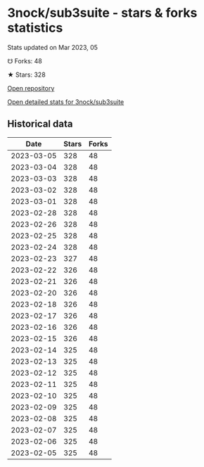 # 3nock/sub3suite - stars & forks statistics

Stats updated on Mar 2023, 05

☋ Forks: 48

★ Stars: 328

[Open repository](https://github.com/3nock/sub3suite)

[Open detailed stats for 3nock/sub3suite](https://reviewgithub.com/rep/3nock/sub3suite)

## Historical data
| Date | Stars | Forks |
|------|-------|-------|
| 2023-03-05 | 328 | 48 | 
| 2023-03-04 | 328 | 48 | 
| 2023-03-03 | 328 | 48 | 
| 2023-03-02 | 328 | 48 | 
| 2023-03-01 | 328 | 48 | 
| 2023-02-28 | 328 | 48 | 
| 2023-02-26 | 328 | 48 | 
| 2023-02-25 | 328 | 48 | 
| 2023-02-24 | 328 | 48 | 
| 2023-02-23 | 327 | 48 | 
| 2023-02-22 | 326 | 48 | 
| 2023-02-21 | 326 | 48 | 
| 2023-02-20 | 326 | 48 | 
| 2023-02-18 | 326 | 48 | 
| 2023-02-17 | 326 | 48 | 
| 2023-02-16 | 326 | 48 | 
| 2023-02-15 | 326 | 48 | 
| 2023-02-14 | 325 | 48 | 
| 2023-02-13 | 325 | 48 | 
| 2023-02-12 | 325 | 48 | 
| 2023-02-11 | 325 | 48 | 
| 2023-02-10 | 325 | 48 | 
| 2023-02-09 | 325 | 48 | 
| 2023-02-08 | 325 | 48 | 
| 2023-02-07 | 325 | 48 | 
| 2023-02-06 | 325 | 48 | 
| 2023-02-05 | 325 | 48 | 


